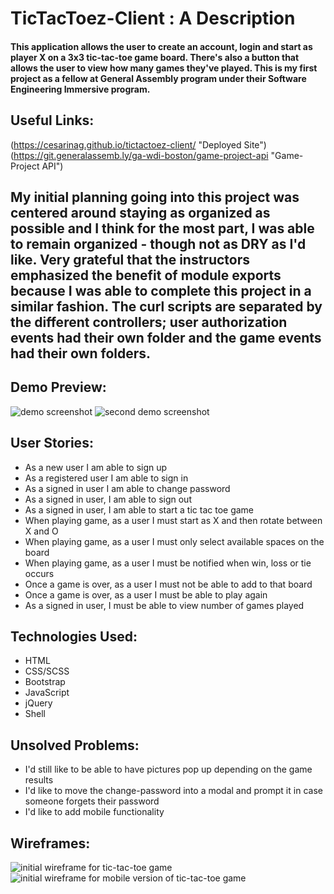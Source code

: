 # TicTacToez-Client : A Description
#### This application allows the user to create an account, login and start as player X on a 3x3 tic-tac-toe game board. There's also a button that allows the user to view how many games they've played. This is my first project as a fellow at General Assembly program under their Software Engineering Immersive program.

## Useful Links:
(https://cesarinag.github.io/tictactoez-client/ "Deployed Site")
(https://git.generalassemb.ly/ga-wdi-boston/game-project-api "Game-Project API")

## My initial planning going into this project was centered around staying as organized as possible and I think for the most part, I was able to remain organized - though not as DRY as I'd like. Very grateful that the instructors emphasized the benefit of module exports because I was able to complete this project in a similar fashion. The curl scripts are separated by the different controllers; user authorization events had their own folder and the game events had their own folders.

## Demo Preview:
![demo screenshot](https://imgur.com/KrWzcPf)
![second demo screenshot](https://imgur.com/q7C9XEN)


## User Stories:
* As a new user I am able to sign up
* As a registered user I am able to sign in
* As a signed in user I am able to change password
* As a signed in user, I am able to sign out
* As a signed in user, I am able to start a tic tac toe game
* When playing game, as a user I must start as X and then rotate between X and O
* When playing game, as a user I must only select available spaces on the board
* When playing game, as a user I must be notified when win, loss or tie occurs
* Once a game is over, as a user I must not be able to add to that board
* Once a game is over, as a user I must be able to play again
* As a signed in user, I must be able to view number of games played

## Technologies Used:
* HTML
* CSS/SCSS
* Bootstrap
* JavaScript
* jQuery
* Shell

## Unsolved Problems:
* I'd still like to be able to have pictures pop up depending on the game results
* I'd like to move the change-password into a modal and prompt it in case someone forgets their password
* I'd like to add mobile functionality

## Wireframes:
![initial wireframe for tic-tac-toe game](https://imgur.com/7iKCIy0)
![initial wireframe for mobile version of tic-tac-toe game](https://imgur.com/5csTWuI)
